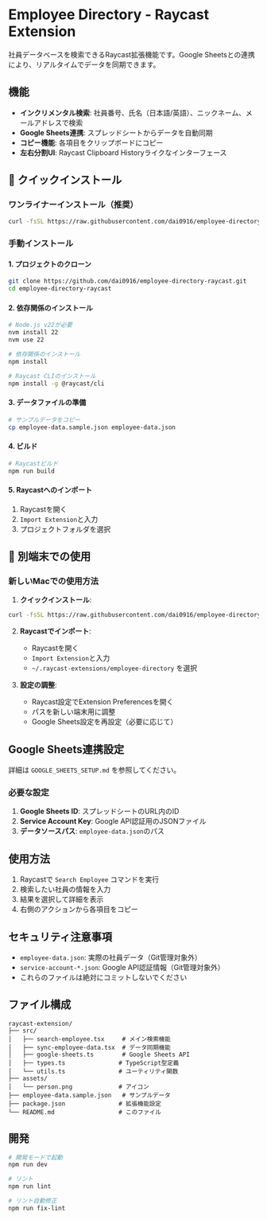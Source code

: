 # Employee Directory - Raycast Extension

社員データベースを検索できるRaycast拡張機能です。Google Sheetsとの連携により、リアルタイムでデータを同期できます。

## 機能

- **インクリメンタル検索**: 社員番号、氏名（日本語/英語）、ニックネーム、メールアドレスで検索
- **Google Sheets連携**: スプレッドシートからデータを自動同期
- **コピー機能**: 各項目をクリップボードにコピー
- **左右分割UI**: Raycast Clipboard Historyライクなインターフェース

## 🚀 クイックインストール

### ワンライナーインストール（推奨）

```bash
curl -fsSL https://raw.githubusercontent.com/dai0916/employee-directory-raycast/main/install.sh | bash
```

### 手動インストール

#### 1. プロジェクトのクローン

```bash
git clone https://github.com/dai0916/employee-directory-raycast.git
cd employee-directory-raycast
```

#### 2. 依存関係のインストール

```bash
# Node.js v22が必要
nvm install 22
nvm use 22

# 依存関係のインストール
npm install

# Raycast CLIのインストール
npm install -g @raycast/cli
```

#### 3. データファイルの準備

```bash
# サンプルデータをコピー
cp employee-data.sample.json employee-data.json
```

#### 4. ビルド

```bash
# Raycastビルド
npm run build
```

#### 5. Raycastへのインポート

1. Raycastを開く
2. `Import Extension`と入力
3. プロジェクトフォルダを選択

## 📱 別端末での使用

### 新しいMacでの使用方法

1. **クイックインストール**:
```bash
curl -fsSL https://raw.githubusercontent.com/dai0916/employee-directory-raycast/main/install.sh | bash
```

2. **Raycastでインポート**:
   - Raycastを開く
   - `Import Extension`と入力
   - `~/.raycast-extensions/employee-directory` を選択

3. **設定の調整**:
   - Raycast設定でExtension Preferencesを開く
   - パスを新しい端末用に調整
   - Google Sheets設定を再設定（必要に応じて）

## Google Sheets連携設定

詳細は `GOOGLE_SHEETS_SETUP.md` を参照してください。

### 必要な設定

1. **Google Sheets ID**: スプレッドシートのURL内のID
2. **Service Account Key**: Google API認証用のJSONファイル
3. **データソースパス**: `employee-data.json`のパス

## 使用方法

1. Raycastで `Search Employee` コマンドを実行
2. 検索したい社員の情報を入力
3. 結果を選択して詳細を表示
4. 右側のアクションから各項目をコピー

## セキュリティ注意事項

- `employee-data.json`: 実際の社員データ（Git管理対象外）
- `service-account-*.json`: Google API認証情報（Git管理対象外）
- これらのファイルは絶対にコミットしないでください

## ファイル構成

```
raycast-extension/
├── src/
│   ├── search-employee.tsx     # メイン検索機能
│   ├── sync-employee-data.tsx  # データ同期機能
│   ├── google-sheets.ts        # Google Sheets API
│   ├── types.ts               # TypeScript型定義
│   └── utils.ts               # ユーティリティ関数
├── assets/
│   └── person.png             # アイコン
├── employee-data.sample.json   # サンプルデータ
├── package.json               # 拡張機能設定
└── README.md                  # このファイル
```

## 開発

```bash
# 開発モードで起動
npm run dev

# リント
npm run lint

# リント自動修正
npm run fix-lint
```